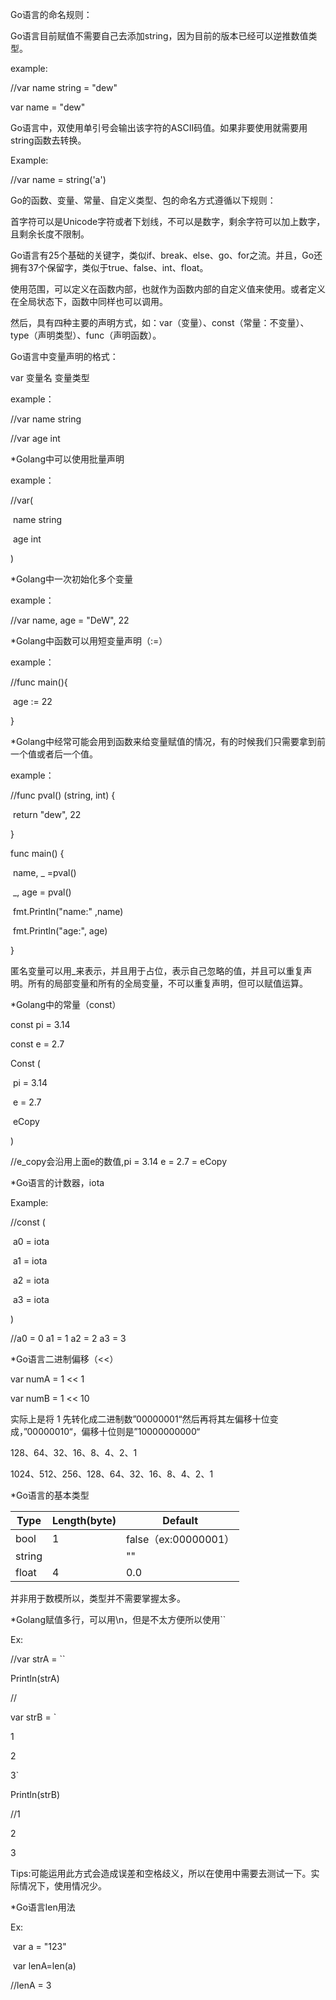 Go语言的命名规则：

Go语言目前赋值不需要自己去添加string，因为目前的版本已经可以逆推数值类型。

example:

//var name string = "dew"

var name = "dew"

Go语言中，双使用单引号会输出该字符的ASCII码值。如果非要使用就需要用string函数去转换。

Example:

//var name = string('a')

Go的函数、变量、常量、自定义类型、包的命名方式遵循以下规则：

首字符可以是Unicode字符或者下划线，不可以是数字，剩余字符可以加上数字，且剩余长度不限制。

Go语言有25个基础的关键字，类似if、break、else、go、for之流。并且，Go还拥有37个保留字，类似于true、false、int、float。	

使用范围，可以定义在函数内部，也就作为函数内部的自定义值来使用。或者定义在全局状态下，函数中同样也可以调用。

然后，具有四种主要的声明方式，如：var（变量）、const（常量：不变量）、type（声明类型）、func（声明函数）。

Go语言中变量声明的格式：

var 变量名 变量类型

example：

//var name string

//var age int

*Golang中可以使用批量声明

example：

//var(

​	name string

​	age int

)

*Golang中一次初始化多个变量

example：

//var name, age = "DeW", 22

*Golang中函数可以用短变量声明（:=）

example：

//func main(){

​	age := 22

}

*Golang中经常可能会用到函数来给变量赋值的情况，有的时候我们只需要拿到前一个值或者后一个值。

example：

//func pval() (string, int) {

​	return "dew", 22

}

func main() {

​	name, _ =pval()

​	_, age = pval()

​	fmt.Println("name:" ,name)

​	fmt.Println("age:", age)

}

匿名变量可以用_来表示，并且用于占位，表示自己忽略的值，并且可以重复声明。所有的局部变量和所有的全局变量，不可以重复声明，但可以赋值运算。

*Golang中的常量（const）

const pi = 3.14

const e = 2.7

Const (

​	pi = 3.14

​	e = 2.7

​	eCopy

)

//e_copy会沿用上面e的数值,pi = 3.14 e = 2.7 = eCopy

*Go语言的计数器，iota

Example:

//const (

​	a0 = iota

​	a1 = iota

​	a2 = iota

​	a3 = iota

)

//a0 = 0 a1 = 1 a2 = 2 a3 = 3

*Go语言二进制偏移（<<）

var numA = 1 << 1

var numB = 1 << 10

实际上是将 1 先转化成二进制数”00000001“然后再将其左偏移十位变成，”00000010“，偏移十位则是”10000000000“

128、64、32、16、8、4、2、1

1024、512、256、128、64、32、16、8、4、2、1

*Go语言的基本类型

| Type   | Length(byte) | Default              |
| ------ | ------------ | -------------------- |
| bool   | 1            | false（ex:00000001） |
| string |              | ""                   |
| float  | 4            | 0.0                  |

并非用于数模所以，类型并不需要掌握太多。

*Golang赋值多行，可以用\n，但是不太方便所以使用``

Ex:

//var strA = ``

Println(strA)

//

var strB = `

1

2

3`

Println(strB)

//1

2

3

Tips:可能运用此方式会造成误差和空格歧义，所以在使用中需要去测试一下。实际情况下，使用情况少。

*Go语言len用法

Ex:

​	var a = "123"

​	var lenA=len(a)

//lenA = 3


